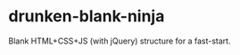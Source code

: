 drunken-blank-ninja
===================

Blank HTML+CSS+JS (with jQuery) structure for a fast-start.
